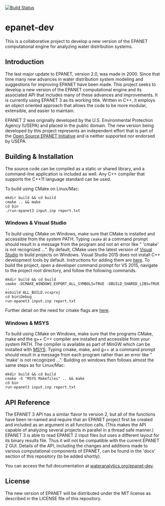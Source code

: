 [![Build Status](https://api.travis-ci.org/OpenWaterAnalytics/epanet-dev.svg)](https://travis-ci.org/OpenWaterAnalytics/epanet-dev)


# epanet-dev

This is a collaborative project to develop a new version of the EPANET computational engine for analyzing water distribution systems.

## Introduction

The last major update to EPANET, version 2.0, was made in 2000. Since that time many new advances in water distribution system modeling and suggestions for improving EPANET have been made. This project seeks to develop a new version of the EPANET computational engine and its associated API that includes many of these advances and improvements. It is currently using EPANET 3 as its working title. Written in C++, it employs an object oriented approach that allows the code to be more modular, extensible, and easier to maintain.

EPANET 2 was originally developed by the U.S. Environmental Protection Agency (USEPA) and placed in the public domain. The new version being developed by this project represents an independent effort that is part of the [Open Source EPANET Initiative](http://community.wateranalytics.org/t/announcement-of-an-open-source-epanet-initiative/117) and is neither supported nor endorsed by USEPA.

## Building & Installation

The source code can be compiled as a static or shared library, and a command-line application is included as well. Any C++ compiler that supports the C++11 language standard can be used.

To build using CMake on Linux/Mac:

```
mkdir build && cd build
cmake .. && make
cd bin
./run-epanet3 input.inp report.txt
```
### Windows & Visual Studio 
To build using CMake on Windows, make sure that CMake is installed and
accessible from the system PATH. Typing `cmake` at a command prompt should
result in a message from the program and not an error like " 'cmake' is not
recognized ...".  By default, CMake uses the latest version of 
[Visual Studio](https://www.visualstudio.com/en-us/visual-studio-homepage-vs.aspx)
to build projects on Windows.  Visual Studio 2015 does not install C++ 
development tools by default. Instructions for adding them are 
[here](https://blogs.msdn.microsoft.com/vcblog/2015/07/24/setup-changes-in-visual-studio-2015-affecting-c-developers/). 
To build the project, open a developer command prompt for VS 2015, navigate 
to the project root directory, and follow the following commands.   

```
mkdir build && cd build
cmake -DCMAKE_WINDOWS_EXPORT_ALL_SYMBOLS=TRUE -DBUILD_SHARED_LIBS=TRUE .. 
msbuild ALL_BUILD.vcxproj
cd bin\Debug
run-epanet3 input.inp report.txt
```

Further detail on the need for cmake flags are 
[here](https://blog.kitware.com/create-dlls-on-windows-without-declspec-using-new-cmake-export-all-feature/).

### Windows & MSYS
To build using CMake on Windows, make sure that the programs CMake, make and the g++ 
C++ compiler are installed and accessible from your system PATH.
The compiler is available as part of MinGW which can be installed with
[MSYS](http://www.mingw.org/wiki/msys).
Typing cmake, make, and g++ at a command prompt should result in a message from
each program rather than an error like " 'make' is not recognized ...".
Building on windows then follows almost the same steps as for Linux/Mac: 

```
mkdir build && cd build
cmake -G "MSYS Makefiles" .. && make
cd bin
run-epanet3 input.inp report.txt
```


## API Reference

The EPANET 3 API has a similar flavor to version 2, but all of the functions have been re-named and require that an EPANET project first be created and included as an argument in all function calls. (This makes the API capable of analyzing several projects in parallel in a thread safe manner.) EPANET 3 is able to read EPANET 2 input files but uses a different layout for its binary results file. Thus it will not be compatible with the current EPANET 2 GUI. Details of the API, including the changes and additions made to various computational components of EPANET, can be found in the 'docs' section of this repository (to be added shortly).

You can access the full documentation at [wateranalytics.org/epanet-dev](http://wateranalytics.org/epanet-dev).

## License

The new version of EPANET will be distributed under the MIT license as described in the LICENSE file of this repository.

